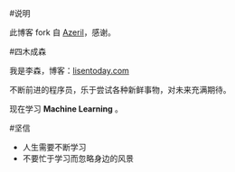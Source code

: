 #说明

此博客 fork 自 [Azeril](http://azeril.me/)，感谢。

#四木成森

我是李森，博客：[lisentoday.com](lisentoday.com)

不断前进的程序员，乐于尝试各种新鲜事物，对未来充满期待。

现在学习 **Machine Learning** 。

#坚信


* 人生需要不断学习
* 不要忙于学习而忽略身边的风景



